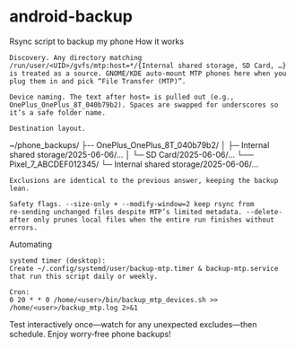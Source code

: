 # android-backup
Rsync script to backup my phone
How it works

    Discovery. Any directory matching
    /run/user/<UID>/gvfs/mtp:host=*/{Internal shared storage, SD Card, …}
    is treated as a source. GNOME/KDE auto‑mount MTP phones here when you plug them in and pick “File Transfer (MTP)”.

    Device naming. The text after host= is pulled out (e.g., OnePlus_OnePlus_8T_040b79b2). Spaces are swapped for underscores so it’s a safe folder name.

    Destination layout.

~/phone_backups/
   ├-- OnePlus_OnePlus_8T_040b79b2/
   │ ├─ Internal shared storage/2025-06-06/…
   │ └─ SD Card/2025-06-06/…
   └── Pixel_7_ABCDEF012345/
         └─ Internal shared storage/2025-06-06/…

    Exclusions are identical to the previous answer, keeping the backup lean.

    Safety flags. --size-only + --modify-window=2 keep rsync from re‑sending unchanged files despite MTP’s limited metadata. --delete-after only prunes local files when the entire run finishes without errors.

Automating

    systemd timer (desktop):
    Create ~/.config/systemd/user/backup-mtp.timer & backup-mtp.service that run this script daily or weekly.

    Cron:
    0 20 * * 0 /home/<user>/bin/backup_mtp_devices.sh >> /home/<user>/backup_mtp.log 2>&1

Test interactively once—watch for any unexpected excludes—then schedule. Enjoy worry‑free phone backups!
